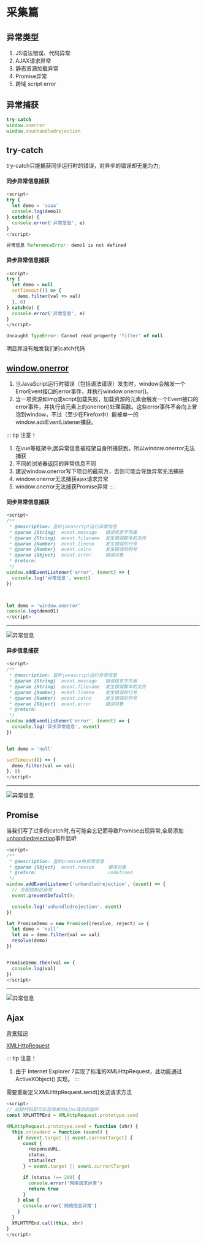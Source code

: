 # 采集篇

## 异常类型
1. JS语法错误、代码异常
2. AJAX请求异常
3. 静态资源加载异常
4. Promise异常
5. 跨域 script error

## 异常捕获

```js
try-catch
window.onerror
window.onunhandledrejection
```


## try-catch
try-catch只能捕获同步运行时的错误，对异步的错误却无能为力;

#### 同步异常信息捕获
```js
<script>
try {
  let demo = 'aaaa'
  console.log(demo1)
} catch(e) {
  console.error('异常信息', e)
}
</script>

异常信息 ReferenceError: demo1 is not defined
```

#### 异步异常信息捕获
```js
<script>
try {
  let demo = null
  setTimeout(() => {
    demo.filter(val => val)
  }, 0)
} catch(e) {
  console.error('异常信息', e)
}
</script>

Uncaught TypeError: Cannot read property 'filter' of null
```
明显并没有触发我们的catch代码


## [window.onerror](https://developer.mozilla.org/zh-CN/docs/Web/API/GlobalEventHandlers/onerror)

1. 当JavaScript运行时错误（包括语法错误）发生时，window会触发一个ErrorEvent接口的error事件，并执行window.onerror()。
2. 当一项资源如img或script加载失败，加载资源的元素会触发一个Event接口的error事件，并执行该元素上的onerror()处理函数。这些error事件不会向上冒泡到window，不过（至少在Firefox中）能被单一的window.addEventListener捕获。

::: tip 注意！
1. 在vue等框架中,因异常信息被框架自身所捕获到。所以window.onerror无法捕获
2. 不同的浏览器返回的异常信息不同
3. 建议window.onerror写下项目的最前方，否则可能会导致异常无法捕获
4. window.onerror无法捕获ajax请求异常
5. window.onerror无法捕获Promise异常
:::


#### 同步异常信息捕获
```js
<script>
/**
 * @description: 监听javascript运行异常信息
 * @param {String}  event.message   错误信息字符串
 * @param {String}  event.filename  发生错误脚本的文件
 * @param {Number}  event.lineno    发生错误的行号
 * @param {Number}  event.colno     发生错误的列号
 * @param {Object}  event.error     错误对象
 * @return: 
 */  
window.addEventListener('error', (event) => {
  console.log('异常信息', event)
})



let demo = 'window.onerror'
console.log(demo01)
</script>
```
-----------
![异常信息](../images/monitoring/windowError.png)


#### 异步信息捕获
```js
<script>
/**
 * @description: 监听javascript运行异常信息
 * @param {String}  event.message   错误信息字符串
 * @param {String}  event.filename  发生错误脚本的文件
 * @param {Number}  event.lineno    发生错误的行号
 * @param {Number}  event.colno     发生错误的列号
 * @param {Object}  event.error     错误对象
 * @return: 
 */  
window.addEventListener('error', (event) => {
  console.log('异步异常信息', event)
})


let demo = 'null'

setTimeout(() => {
  demo.filter(val => val)
}, 0)
</script>
```

-----------
![异常信息](../images/monitoring/windowAsyncError.png)

## Promise
当我们写了过多的catch时,有可能会忘记而导致Promise出现异常,全局添加[unhandledrejection](https://developer.mozilla.org/en-US/docs/Web/API/Window/unhandledrejection_event)事件监听
```js
<script>
/**
 * @description: 监听promise中异常信息
 * @param {Object}  event.reason     错误对象
 * @return:                          undefined
 */  
window.addEventListener('unhandledrejection', (event) => {
  // 去除控制台异常
  event.preventDefault();

  console.log('unhandledrejection', event)
})

let PromiseDemo = new Promise((resolve, reject) => {
  let demo = 'null'
  let aa = demo.filter(val => val)
  resolve(demo)
})


PromiseDemo.then(val => {
  console.log(val)
})
</script>
```
-----------
![异常信息](../images/monitoring/promiseError.png)


## Ajax
[背景知识](https://zh.wikipedia.org/wiki/XMLHttpRequest)

[XMLHttpRequest](https://developer.mozilla.org/zh-CN/docs/Web/API/XMLHttpRequest)

::: tip 注意！
1. 由于 Internet Explorer 7实现了标准的XMLHttpRequest，此功能通过ActiveXObject() 实现。
:::


需要重新定义XMLHttpRequest.send()发送请求方法
```js
<script>
// 此段代码即可实现简单的ajax请求的监听
const XMLHTTPEnd = XMLHttpRequest.prototype.send

XMLHttpRequest.prototype.send = function (xhr) {
  this.onloadend = function (event) {
    if (event.target || event.currentTarget) {
      const {
        responseURL,
        status,
        statusText
      } = event.target || event.currentTarget

      if (status !== 200) {
        console.error('网络请求异常')  
        return true
      }
    } else {
      console.error('网络信息异常')
    }
  }
  XMLHTTPEnd.call(this, xhr)
}
</script>
```
